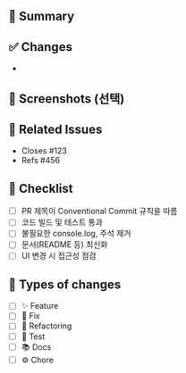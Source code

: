 ## 📌 Summary
<!-- PR의 목적을 간단히 설명해주세요. -->

## ✅ Changes
<!-- 주요 변경사항을 리스트업 해주세요. -->
- 

## 📸 Screenshots (선택)
<!-- UI 변경이 있다면 스크린샷/영상 첨부 -->

## 🔗 Related Issues
<!-- 이슈 트래킹 키워드 사용 -->
- Closes #123
- Refs #456

## 🧪 Checklist
- [ ] PR 제목이 Conventional Commit 규칙을 따름
- [ ] 코드 빌드 및 테스트 통과
- [ ] 불필요한 console.log, 주석 제거
- [ ] 문서(README 등) 최신화
- [ ] UI 변경 시 접근성 점검

## 📂 Types of changes
<!-- 해당하는 항목에 X 표시 -->
- [ ] ✨ Feature
- [ ] 🐛 Fix
- [ ] 🔨 Refactoring
- [ ] 🧪 Test
- [ ] 📚 Docs
- [ ] ⚙️ Chore